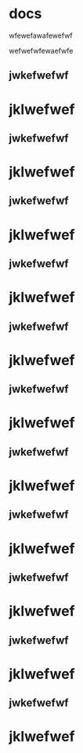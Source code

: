 # docs
wfewefawafewefwf

wefwefwfewaefwfe
## jwkefwefwf
# jklwefwef

## jwkefwefwf
# jklwefwef
## jwkefwefwf
# jklwefwef
## jwkefwefwf
# jklwefwef
## jwkefwefwf
# jklwefwef
## jwkefwefwf
# jklwefwef
## jwkefwefwf
# jklwefwef
## jwkefwefwf
# jklwefwef
## jwkefwefwf
# jklwefwef
## jwkefwefwf
# jklwefwef
## jwkefwefwf
# jklwefwef
